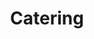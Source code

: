 ---
image: /assets/catering.jpg
title: Catering
summary: Catering services for all types of events
---